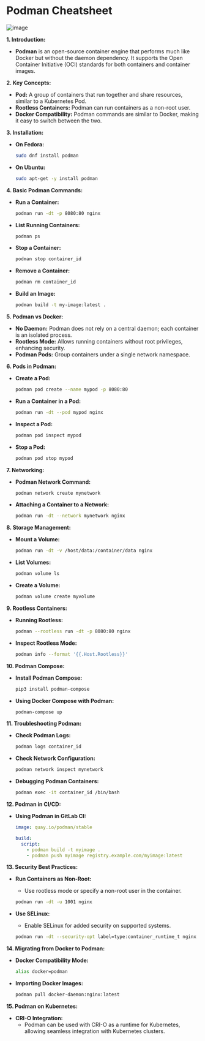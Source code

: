 # Podman Cheatsheet

![image](https://github.com/user-attachments/assets/7fc2deab-4b3e-4323-b8ce-2898b6579562)

**1. Introduction:**

- **Podman** is an open-source container engine that performs much like Docker but without the daemon dependency. It supports the Open Container Initiative (OCI) standards for both containers and container images.

**2. Key Concepts:**

- **Pod:** A group of containers that run together and share resources, similar to a Kubernetes Pod.
- **Rootless Containers:** Podman can run containers as a non-root user.
- **Docker Compatibility:** Podman commands are similar to Docker, making it easy to switch between the two.

**3. Installation:**

- **On Fedora:**

  ```bash
  sudo dnf install podman
  ```
  
- **On Ubuntu:**

  ```bash
  sudo apt-get -y install podman
  ```

**4. Basic Podman Commands:**

- **Run a Container:**

  ```bash
  podman run -dt -p 8080:80 nginx
  ```
  
- **List Running Containers:**

  ```bash
  podman ps
  ```
  
- **Stop a Container:**

  ```bash
  podman stop container_id
  ```
  
- **Remove a Container:**

  ```bash
  podman rm container_id
  ```

- **Build an Image:**

  ```bash
  podman build -t my-image:latest .
  ```

**5. Podman vs Docker:**

- **No Daemon:** Podman does not rely on a central daemon; each container is an isolated process.
- **Rootless Mode:** Allows running containers without root privileges, enhancing security.
- **Podman Pods:** Group containers under a single network namespace.

**6. Pods in Podman:**

- **Create a Pod:**

  ```bash
  podman pod create --name mypod -p 8080:80
  ```
  
- **Run a Container in a Pod:**

  ```bash
  podman run -dt --pod mypod nginx
  ```

- **Inspect a Pod:**

  ```bash
  podman pod inspect mypod
  ```

- **Stop a Pod:**

  ```bash
  podman pod stop mypod
  ```

**7. Networking:**

- **Podman Network Command:**

  ```bash
  podman network create mynetwork
  ```

- **Attaching a Container to a Network:**

  ```bash
  podman run -dt --network mynetwork nginx
  ```

**8. Storage Management:**

- **Mount a Volume:**

  ```bash
  podman run -dt -v /host/data:/container/data nginx
  ```

- **List Volumes:**

  ```bash
  podman volume ls
  ```

- **Create a Volume:**

  ```bash
  podman volume create myvolume
  ```

**9. Rootless Containers:**

- **Running Rootless:**

  ```bash
  podman --rootless run -dt -p 8080:80 nginx
  ```

- **Inspect Rootless Mode:**

  ```bash
  podman info --format '{{.Host.Rootless}}'
  ```

**10. Podman Compose:**

- **Install Podman Compose:**

  ```bash
  pip3 install podman-compose
  ```

- **Using Docker Compose with Podman:**

  ```bash
  podman-compose up
  ```

**11. Troubleshooting Podman:**

- **Check Podman Logs:**

  ```bash
  podman logs container_id
  ```

- **Check Network Configuration:**

  ```bash
  podman network inspect mynetwork
  ```

- **Debugging Podman Containers:**

  ```bash
  podman exec -it container_id /bin/bash
  ```

**12. Podman in CI/CD:**

- **Using Podman in GitLab CI:**

  ```yaml
  image: quay.io/podman/stable

  build:
    script:
      - podman build -t myimage .
      - podman push myimage registry.example.com/myimage:latest
  ```

**13. Security Best Practices:**

- **Run Containers as Non-Root:**
  - Use rootless mode or specify a non-root user in the container.

  ```bash
  podman run -dt -u 1001 nginx
  ```

- **Use SELinux:**
  - Enable SELinux for added security on supported systems.

  ```bash
  podman run -dt --security-opt label=type:container_runtime_t nginx
  ```

**14. Migrating from Docker to Podman:**

- **Docker Compatibility Mode:**

  ```bash
  alias docker=podman
  ```

- **Importing Docker Images:**

  ```bash
  podman pull docker-daemon:nginx:latest
  ```

**15. Podman on Kubernetes:**

- **CRI-O Integration:**
  - Podman can be used with CRI-O as a runtime for Kubernetes, allowing seamless integration with Kubernetes clusters.
